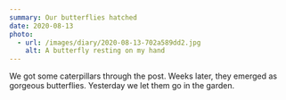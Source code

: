 ```yaml
---
summary: Our butterflies hatched
date: 2020-08-13
photo:
  - url: /images/diary/2020-08-13-702a589dd2.jpg
    alt: A butterfly resting on my hand
---
```

We got some caterpillars through the post. Weeks later, they emerged as gorgeous butterflies. Yesterday we let them go in the garden.